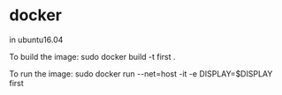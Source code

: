 # docker
in ubuntu16.04

To build the image: sudo docker build -t first .

To run the image: sudo docker run --net=host -it -e DISPLAY=$DISPLAY first
